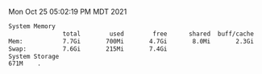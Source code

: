 Mon Oct 25 05:02:19 PM MDT 2021
```bash
System Memory
               total        used        free      shared  buff/cache   available
Mem:           7.7Gi       700Mi       4.7Gi       8.0Mi       2.3Gi       6.7Gi
Swap:          7.6Gi       215Mi       7.4Gi
System Storage
671M	.
```
```bash
